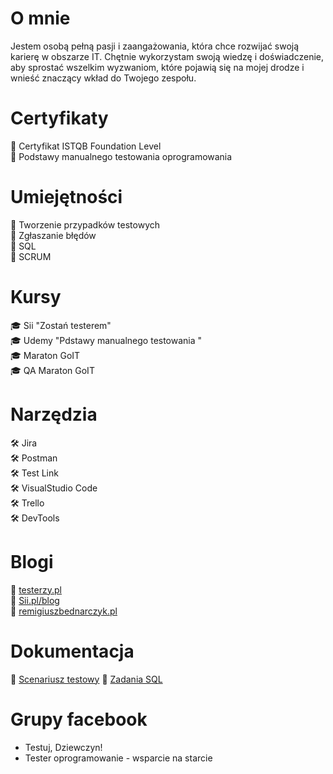 # O mnie  

Jestem osobą pełną pasji i zaangażowania, która chce
rozwijać swoją karierę w obszarze IT. Chętnie
wykorzystam swoją wiedzę i doświadczenie, aby sprostać
wszelkim wyzwaniom, które pojawią się na mojej drodze i
wnieść znaczący wkład do Twojego zespołu.

# Certyfikaty
:1st_place_medal: Certyfikat ISTQB Foundation Level   
:1st_place_medal: Podstawy manualnego testowania oprogramowania

# Umiejętności
:pushpin:  Tworzenie przypadków testowych  
:pushpin:  Zgłaszanie błędów   
 :pushpin:  SQL  
:pushpin:  SCRUM


# Kursy
:mortar_board: Sii "Zostań testerem"   
:mortar_board: Udemy "Pdstawy manualnego testowania "   
:mortar_board: Maraton GoIT   
:mortar_board: QA Maraton GoIT  

# Narzędzia
:hammer_and_wrench:  Jira  
:hammer_and_wrench:  Postman  
:hammer_and_wrench:  Test Link  
:hammer_and_wrench:  VisualStudio Code  
:hammer_and_wrench:  Trello  
:hammer_and_wrench:  DevTools  



# Blogi
:mag_right: [testerzy.pl](https://testerzy.pl/)  
:mag_right: [Sii.pl/blog](https://sii.pl/blog/)  
:mag_right: [remigiuszbednarczyk.pl](https://remigiuszbednarczyk.pl/)

# Dokumentacja
:scroll: [Scenariusz testowy](https://docs.google.com/document/d/1_Ic29ayg5Rbt_yT-Ewig8u3sM6kvHo1Q/edit?usp=sharing&ouid=116519416121545485401&rtpof=true&sd=true)
:scroll: [Zadania SQL](https://docs.google.com/document/d/11KIgPTsVUckXNYNUv6P0Q9Q3bEj7kHBOpwSnBLruAQE/edit?usp=sharing)

#  Grupy facebook
* Testuj,  Dziewczyn!
*  Tester oprogramowanie - wsparcie na starcie
